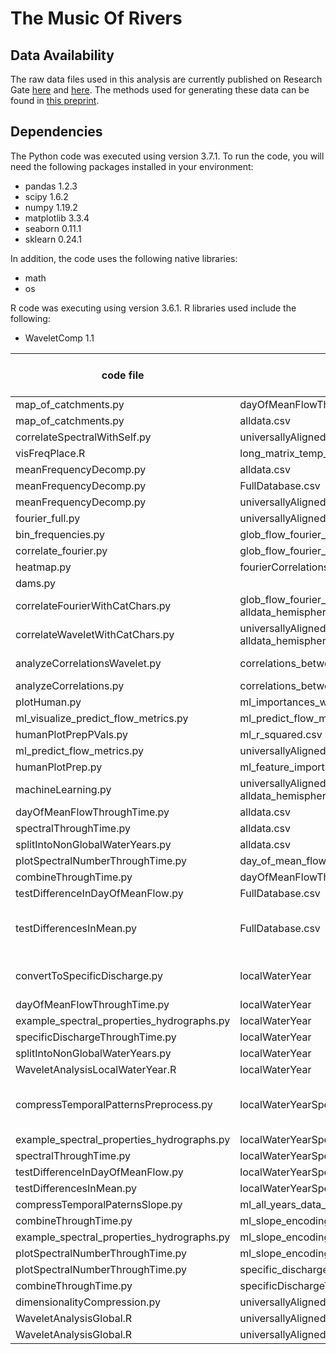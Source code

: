 # The Music Of Rivers


## Data Availability

The raw data files used in this analysis are currently published on Research Gate [here](https://doi.org/10.13140/RG.2.2.31696.84487) and [here](https://doi.org/10.13140/RG.2.2.24985.95842). The methods used for generating these data can be found in [this preprint](https://doi.org/10.1002/essoar.10507854.1).

## Dependencies

The Python code was executed using version 3.7.1. To run the code, you will need the following packages installed in your environment:

- pandas 1.2.3
- scipy 1.6.2
- numpy 1.19.2
- matplotlib 3.3.4
- seaborn 0.11.1
- sklearn 0.24.1

In addition, the code uses the following native libraries:
- math
- os

R code was executing using version 3.6.1. R libraries used include the following:
- WaveletComp 1.1

code file | input file | output file | figure produced (if any) | Notes
-------------- | ---- | -------- | ------ | -----
map_of_catchments.py | dayOfMeanFlowThroughTime.csv | | 2 |
map_of_catchments.py | alldata.csv | | 2 |
correlateSpectralWithSelf.py | universallyAligned_powers.csv | | 4 |
visFreqPlace.R | long_matrix_temp_order_seas_prec.csv | | 6 |
meanFrequencyDecomp.py | alldata.csv | long_matrix_temp_order_seas_prec.csv | 
meanFrequencyDecomp.py | FullDatabase.csv | long_matrix_temp_order_seas_prec.csv | 
meanFrequencyDecomp.py | universallyAligned_powersTranpose.csv | long_matrix_temp_order_seas_prec.csv |
fourier_full.py | universallyAlignedGlobalFlow_DailyQ2_column.csv | glob_flow_fourier_decomposition_blackman.csv |
bin_frequencies.py | glob_flow_fourier_decomposition_blackman.csv | glob_flow_fourier_decomposition_blackman_mini.csv |
correlate_fourier.py | glob_flow_fourier_decomposition_blackman_mini.csv | fourierCorrelations_blackman_mini.csv |
heatmap.py | fourierCorrelations_blackman_mini.csv | | S8 |
dams.py | | | S18 |
correlateFourierWithCatChars.py | glob_flow_fourier_decomposition_blackman_mini.csv, alldata_hemisphereCorrected.csv | correlations_between_fourier_and_cat_chars.csv |
correlateWaveletWithCatChars.py | universallyAligned_powers.csv, alldata_hemisphereCorrected.csv | correlations_between_wavelet_and_cat_chars.csv |
analyzeCorrelationsWavelet.py | correlations_between_wavelet_and_cat_chars.csv | | 9, S2, S3, S6, S15 | 
analyzeCorrelations.py | correlations_between_fourier_and_cat_chars.csv | | S16, S17 |
plotHuman.py | ml_importances_with_categories.csv | | 10 |
ml_visualize_predict_flow_metrics.py | ml_predict_flow_metrics_feature_importances_wide.csv | | S4, S5 |
humanPlotPrepPVals.py | ml_r_squared.csv |  | S19 | 
ml_predict_flow_metrics.py | universallyAligned_powers.csv, alldata.csv | ml_predict_flow_metrics_feature_importances_wide.csv | |
humanPlotPrep.py | ml_feature_importances_short.csv | | |
machineLearning.py | universallyAligned_powers.csv, alldata_hemisphereCorrected.csv | ml_feature_importances_short.csv, ml_r_squared.csv | |
dayOfMeanFlowThroughTime.py | alldata.csv | dayOfMeanFlowThroughTime.csv |  |
spectralThroughTime.py | alldata.csv | spectralPowersThroughTime.csv |  |
splitIntoNonGlobalWaterYears.py | alldata.csv | localWaterYear |  |
plotSpectralNumberThroughTime.py | day_of_mean_flow_vs_size.csv | spectralNumber_acrossTime.csv |  |
combineThroughTime.py | dayOfMeanFlowThroughTime.csv | throughTimeCombined.csv |  |
testDifferenceInDayOfMeanFlow.py | FullDatabase.csv | day_of_mean_flow_vs_size.csv |  |
testDifferencesInMean.py | FullDatabase.csv | specific_discharge_vs_size.csv |  | Convert discharge to specific disharge data
convertToSpecificDischarge.py | localWaterYear | localWaterYear |  | converts to specific discharge
dayOfMeanFlowThroughTime.py | localWaterYear | dayOfMeanFlowThroughTime.csv |  |
example_spectral_properties_hydrographs.py | localWaterYear |  |  |
specificDischargeThroughTime.py | localWaterYear | specificDischargeThroughTime.csv |  |
splitIntoNonGlobalWaterYears.py | localWaterYear | universallyAlignedGlobalFlow_DailyQ2_column.csv |  |
WaveletAnalysisLocalWaterYear.R | localWaterYear | localWaterYearSpectralDecomposition |  |
compressTemporalPatternsPreprocess.py | localWaterYearSpectralDecomposition | ml_all_years_data_separate.csv |  | create dataset for dimensionality compression
example_spectral_properties_hydrographs.py | localWaterYearSpectralDecomposition |  |  |
spectralThroughTime.py | localWaterYearSpectralDecomposition | spectralPowersThroughTime.csv |  |
testDifferenceInDayOfMeanFlow.py | localWaterYearSpectralDecomposition | day_of_mean_flow_vs_size.csv |  |
testDifferencesInMean.py | localWaterYearSpectralDecomposition | specific_discharge_vs_size.csv |  |
compressTemporalPaternsSlope.py | ml_all_years_data_separate.csv | ml_slope_encodings1.csv |  |
combineThroughTime.py | ml_slope_encodings1.csv | throughTimeCombined.csv |  |
example_spectral_properties_hydrographs.py | ml_slope_encodings1.csv |  |  |
plotSpectralNumberThroughTime.py | ml_slope_encodings1.csv | spectralNumber_acrossTime.csv |  |
plotSpectralNumberThroughTime.py | specific_discharge_vs_size.csv | spectralNumber_acrossTime.csv |  |
combineThroughTime.py | specificDischargeThroughTime.csv | throughTimeCombined.csv |  |
dimensionalityCompression.py | universallyAligned_powers.csv | ml_encodings1.csv |  |
WaveletAnalysisGlobal.R | universallyAlignedGlobalFlow_DailyQ2_column.csv | universallyAligned_powers.csv |  |
WaveletAnalysisGlobal.R | universallyAlignedGlobalFlow_DailyQ2_column.csv | universallyAligned_powersTranspose.csv |  |
